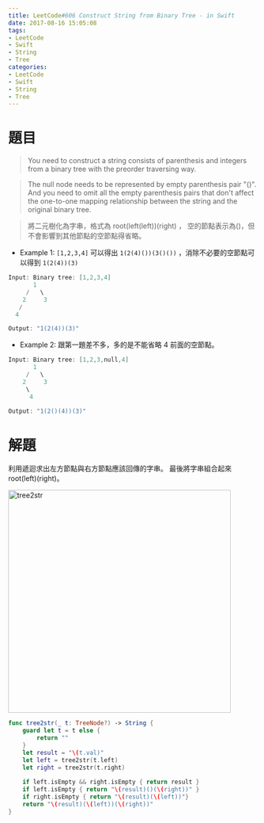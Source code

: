 ```yaml
---
title: LeetCode#606 Construct String from Binary Tree - in Swift
date: 2017-08-16 15:05:08
tags:
- LeetCode
- Swift
- String
- Tree
categories: 
- LeetCode
- Swift
- String
- Tree
---
```


# 題目

> You need to construct a string consists of parenthesis and integers from a binary tree with the preorder traversing way.
 
> The null node needs to be represented by empty parenthesis pair "()". And you need to omit all the empty parenthesis pairs that don't affect the one-to-one mapping relationship between the string and the original binary tree.

> 將二元樹化為字串，格式為 root(left(left))(right) ，
空的節點表示為()，但不會影響到其他節點的空節點得省略。
 

* Example 1:
`[1,2,3,4]` 可以得出 `1(2(4)())(3()())` ，消除不必要的空節點可以得到 `1(2(4))(3)`
``` swift
Input: Binary tree: [1,2,3,4]
       1
     /   \
    2     3
   /
  4

Output: "1(2(4))(3)"
```


* Example 2:
跟第一題差不多，多的是不能省略 4 前面的空節點。
``` swift
Input: Binary tree: [1,2,3,null,4]
       1
     /   \
    2     3
     \
      4

Output: "1(2()(4))(3)"
```

# 解題

利用遞迴求出左方節點與右方節點應該回傳的字串。
最後將字串組合起來 root(left)(right)。

<img src="leetcode-606/tree2str.gif" alt="tree2str" style="height: 450px;"/>

``` swift
func tree2str(_ t: TreeNode?) -> String {
    guard let t = t else {
        return ""
    }
    let result = "\(t.val)"
    let left = tree2str(t.left)
    let right = tree2str(t.right)
    
    if left.isEmpty && right.isEmpty { return result }
    if left.isEmpty { return "\(result)()(\(right))" }
    if right.isEmpty { return "\(result)(\(left))"}
    return "\(result)(\(left))(\(right))"
}
```





